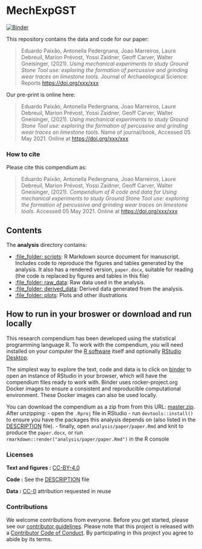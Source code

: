 
<!-- README.md is generated from README.Rmd. Please edit that file -->

# MechExpGST

[![Binder](https://mybinder.org/badge_logo.svg)](https://mybinder.org/v2/gh/jmmarreiros/MechExpGST/master?urlpath=rstudio)

This repository contains the data and code for our paper:

> Eduardo Paixão, Antonella Pedergnana, Joao Marreiros, Laure Debreuil,
> Marion Prévost, Yossi Zaidner, Geoff Carver, Walter Gneisinger,
> (2021). *Using mechanical experiments to study Ground Stone Tool use:
> exploring the formation of percussive and grinding wear traces on
> limestone tools*. Journal of Archaeological Science: Reports
> <https://doi.org/xxx/xxx>

Our pre-print is online here:

> Eduardo Paixão, Antonella Pedergnana, Joao Marreiros, Laure Debreuil,
> Marion Prévost, Yossi Zaidner, Geoff Carver, Walter Gneisinger,
> (2021). *Using mechanical experiments to study Ground Stone Tool use:
> exploring the formation of percussive and grinding wear traces on
> limestone tools*. Name of journal/book, Accessed 05 May 2021. Online
> at <https://doi.org/xxx/xxx>

### How to cite

Please cite this compendium as:

> Eduardo Paixão, Antonella Pedergnana, Joao Marreiros, Laure Debreuil,
> Marion Prévost, Yossi Zaidner, Geoff Carver, Walter Gneisinger,
> (2021). *Compendium of R code and data for Using mechanical
> experiments to study Ground Stone Tool use: exploring the formation of
> percussive and grinding wear traces on limestone tools*. Accessed 05
> May 2021. Online at <https://doi.org/xxx/xxx>

## Contents

The **analysis** directory contains:

-   [:file\_folder: scripts](/analysis/paper): R Markdown source
    document for manuscript. Includes code to reproduce the figures and
    tables generated by the analysis. It also has a rendered version,
    `paper.docx`, suitable for reading (the code is replaced by figures
    and tables in this file)
-   [:file\_folder: raw\_data](/analysis/data): Raw data used in the
    analysis.
-   [:file\_folder: derived\_data](/analysis/data): Derived data
    generated from the analysis.
-   [:file\_folder: plots](/analysis/figures): Plots and other
    illustrations

## How to run in your broswer or download and run locally

This research compendium has been developed using the statistical
programming language R. To work with the compendium, you will need
installed on your computer the [R
software](https://cloud.r-project.org/) itself and optionally [RStudio
Desktop](https://rstudio.com/products/rstudio/download/).

The simplest way to explore the text, code and data is to click on
[binder](https://mybinder.org/v2/gh/jmmarreiros/MechExpGST/master?urlpath=rstudio)
to open an instance of RStudio in your browser, which will have the
compendium files ready to work with. Binder uses rocker-project.org
Docker images to ensure a consistent and reproducible computational
environment. These Docker images can also be used locally.

You can download the compendium as a zip from from this URL:
[master.zip](/archive/master.zip). After unzipping: - open the `.Rproj`
file in RStudio - run `devtools::install()` to ensure you have the
packages this analysis depends on (also listed in the
[DESCRIPTION](/DESCRIPTION) file). - finally, open
`analysis/paper/paper.Rmd` and knit to produce the `paper.docx`, or run
`rmarkdown::render("analysis/paper/paper.Rmd")` in the R console

### Licenses

**Text and figures :**
[CC-BY-4.0](http://creativecommons.org/licenses/by/4.0/)

**Code :** See the [DESCRIPTION](DESCRIPTION) file

**Data :** [CC-0](http://creativecommons.org/publicdomain/zero/1.0/)
attribution requested in reuse

### Contributions

We welcome contributions from everyone. Before you get started, please
see our [contributor guidelines](CONTRIBUTING.md). Please note that this
project is released with a [Contributor Code of Conduct](CONDUCT.md). By
participating in this project you agree to abide by its terms.
